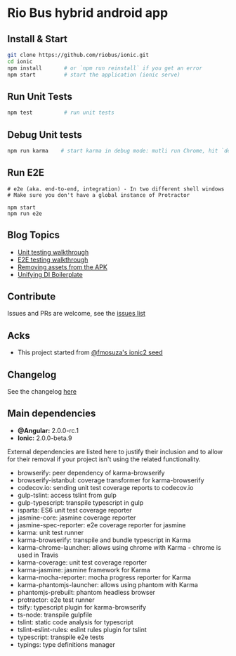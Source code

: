 # Rio Bus hybrid android app

## Install & Start

```bash
git clone https://github.com/riobus/ionic.git
cd ionic
npm install       # or `npm run reinstall` if you get an error
npm start         # start the application (ionic serve)
```

## Run Unit Tests
```bash
npm test          # run unit tests
```

## Debug Unit tests
```bash
npm run karma    # start karma in debug mode: mutli run Chrome, hit `debug` to get going.
```

## Run E2E
```
# e2e (aka. end-to-end, integration) - In two different shell windows
# Make sure you don't have a global instance of Protractor

npm start
npm run e2e
```

## Blog Topics

* [Unit testing walkthrough](http://lathonez.com/2016/ionic-2-unit-testing/)
* [E2E testing walkthrough](http://lathonez.com/2016/ionic-2-e2e-testing/)
* [Removing assets from the APK](http://lathonez.com/2016/cordova-remove-assets/)
* [Unifying DI Boilerplate](http://lathonez.com/2016/unify-di-boilerplate/)

## Contribute
Issues and PRs are welcome, see the [issues list](https://github.com/riobus/ionic/issues)

## Acks

* This project started from [@fmosuza's ionic2 seed](https://github.com/fmsouza/ionic2-blank)

## Changelog

See the changelog [here](https://github.com/riobus/ionic/blob/master/CHANGELOG.md)

## Main dependencies

* **@Angular:** 2.0.0-rc.1
* **Ionic:** 2.0.0-beta.9

External dependencies are listed here to justify their inclusion and to allow for their removal if your project isn't using the related functionality.

* browserify: peer dependency of karma-browserify
* browserify-istanbul: coverage transformer for karma-browserify
* codecov.io: sending unit test coverage reports to codecov.io
* gulp-tslint: access tslint from gulp
* gulp-typescript: transpile typescript in gulp
* isparta: ES6 unit test coverage reporter
* jasmine-core: jasmine coverage reporter
* jasmine-spec-reporter: e2e coverage reporter for jasmine
* karma: unit test runner
* karma-browserify: transpile and bundle typescript in Karma
* karma-chrome-launcher: allows using chrome with Karma - chrome is used in Travis
* karma-coverage: unit test coverage reporter
* karma-jasmine: jasmine framework for Karma
* karma-mocha-reporter: mocha progress reporter for Karma
* karma-phantomjs-launcher: allows using phantom with Karma
* phantomjs-prebuilt: phantom headless browser
* protractor: e2e test runner
* tsify: typescript plugin for karma-browserify
* ts-node: transpile gulpfile
* tslint: static code analysis for typescript
* tslint-eslint-rules: eslint rules plugin for tslint
* typescript: transpile e2e tests
* typings: type definitions manager
